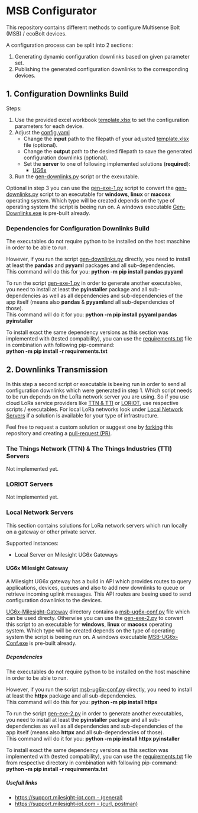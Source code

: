 # MSB Configurator

This repository contains different methods to configure Multisense Bolt (MSB) / ecoBolt devices.

A configuration process can be split into 2 sections:

1. Generating dynamic configuration downlinks based on given parameter set.
2. Publishing the generated configuration downlinks to the corresponding devices.

## 1. Configuration Downlinks Build

Steps:

1. Use the provided excel workbook [template.xlsx](https://github.com/GESTRA-AG/msb-1-configurator/blob/main/downlink-generation/template.xlsx) to set the configuration parameters for each device.
2. Adjust the [config.yaml](https://github.com/GESTRA-AG/msb-1-configurator/blob/main/downlink-generation/config.yaml)
   - Change the **input** path to the filepath of your adjusted [template.xlsx](https://github.com/GESTRA-AG/msb-1-configurator/blob/main/downlink-generation/template.xlsx) file (optional).
   - Change the **output** path to the desired filepath to save the generated configuration downlinks (optional).
   - Set the **server** to one of following implemented solutions (**required**):
     - [UG6x](#ug6x-milesight-gateway)
3. Run the [gen-downlinks.py](https://github.com/GESTRA-AG/msb-1-configurator/blob/main/downlink-generation/gen-downlinks.py) script or the exexutable.

Optional in step 3 you can use the [gen-exe-1.py](https://github.com/GESTRA-AG/msb-1-configurator/blob/main/downlink-generation/gen-exe-1.py) script to convert the [gen-downlinks.py](https://github.com/GESTRA-AG/msb-1-configurator/blob/main/downlink-generation/gen-downlinks.py) script to an executable for **windows**, **linux** or **macosx** operating system. Which type will be created depends on the type of operating system the script is beeing run on. A windows executable [Gen-Downlinks.exe](https://github.com/GESTRA-AG/msb-1-configurator/blob/main/downlink-generation/Gen-Downlinks.exe) is pre-built already.

### Dependencies for Configuration Downlinks Build

The executables do not require python to be installed on the host maschine in order to be able to run.

However, if you run the script [gen-downlinks.py](https://github.com/GESTRA-AG/msb-1-configurator/blob/main/downlink-generation/gen-downlinks.py) directly, you need to install at least the **pandas** and **pyyaml** packages and all sub-dependencies.  
This command will do this for you: **python -m pip install pandas pyyaml**

To run the script [gen-exe-1.py](https://github.com/GESTRA-AG/msb-1-configurator/blob/main/downlink-generation/gen-exe-1.py) in order to generate another executables, you need to install at least the **pyinstaller** package and all sub-dependencies as well as all dependencies and sub-dependencies of the app itself (means also **pandas** & **pyyaml**and all sub-dependencies of those).  
This command will do it for you: **python -m pip install pyyaml pandas pyinstaller**

To install exact the same dependency versions as this section was implemented with (tested compability), you can use the [requirements.txt](https://github.com/GESTRA-AG/msb-1-configurator/blob/main/downlink-generation/requirements.txt) file in combination with following pip-command:  
**python -m pip install -r requirements.txt**

## 2. Downlinks Transmission

In this step a second script or executable is beeing run in order to send all configuration downlinks which were generated in step 1. Which script needs to be run depends on the LoRa network server you are using. So if you use cloud LoRa service providers like [TTN & TTI](#the-things-network-ttn--the-things-industries-tti-servers) or [LORIOT](#loriot-servers), use respective scripts / executables. For local LoRa networks look under [Local Network Servers](#local-network-servers) if a solution is available for your type of infrastructure.

Feel free to request a custom solution or suggest one by [forking](https://docs.github.com/en/pull-requests/collaborating-with-pull-requests/working-with-forks/about-forks) this repository and creating a [pull-request (PR)](https://docs.github.com/en/pull-requests/collaborating-with-pull-requests/proposing-changes-to-your-work-with-pull-requests/creating-a-pull-request).

### The Things Network (TTN) & The Things Industries (TTI) Servers

Not implemented yet.

### LORIOT Servers

Not implemented yet.

### Local Network Servers

This section contains solutions for LoRa network servers which run locally on a gateway or other private server.

Supported Instances:

- Local Server on Milesight UG6x Gateways

#### UG6x Milesight Gateway

A Milesight UG6x gateway has a build in API which provides routes to query applications, devices, queues and also to add new downlinks to queue or retrieve incoming uplink messages. This API routes are beeing used to send configuration downlinks to the devices.

[UG6x-Milesight-Gateway](https://github.com/GESTRA-AG/msb-1-configurator/tree/main/downlink-transmission/local-server/UG6x-Milesight-Gateway) directory contains a [msb-ug6x-conf.py](https://github.com/GESTRA-AG/msb-1-configurator/blob/main/downlink-transmission/local-server/UG6x-Milesight-Gateway/msb-ug6x-conf.py) file which can be used directy. Otherwise you can use the [gen-exe-2.py](https://github.com/GESTRA-AG/msb-1-configurator/blob/main/downlink-transmission/local-server/UG6x-Milesight-Gateway/gen-exe-2.py) to convert this script to an executable for **windows**, **linux** or **macosx** operating system. Which type will be created depends on the type of operating system the script is beeing run on. A windows executable [MSB-UG6x-Conf.exe](https://github.com/GESTRA-AG/msb-1-configurator/blob/main/downlink-transmission/local-server/UG6x-Milesight-Gateway/MSB-UG6x-Conf.exe) is pre-built already.

##### Dependencies

The executables do not require python to be installed on the host maschine in order to be able to run.

However, if you run the script [msb-ug6x-conf.py](https://github.com/GESTRA-AG/msb-1-configurator/blob/main/downlink-transmission/local-server/UG6x-Milesight-Gateway/msb-ug6x-conf.py) directly, you need to install at least the **httpx** package and all sub-dependencies.  
This command will do this for you: **python -m pip install httpx**

To run the script [gen-exe-2.py](https://github.com/GESTRA-AG/msb-1-configurator/blob/main/downlink-transmission/local-server/UG6x-Milesight-Gateway/gen-exe-2.py) in order to generate another executables, you need to install at least the **pyinstaller** package and all sub-dependencies as well as all dependencies and sub-dependencies of the app itself (means also **httpx** and all sub-dependencies of those).  
This command will do it for you: **python -m pip install httpx pyinstaller**

To install exact the same dependency versions as this section was implemented with (tested compability), you can use the [requirements.txt](https://github.com/GESTRA-AG/msb-1-configurator/blob/main/downlink-transmission/local-server/UG6x-Milesight-Gateway/requirements.txt) file from respective directory in combination with following pip-command:  
**python -m pip install -r requirements.txt**

##### Usefull links

- [https://support.milesight-iot.com - (general)](https://support.milesight-iot.com/support/solutions/articles/73000514140-how-to-use-milesight-router-http-api-)
- [https://support.milesight-iot.com - (curl, postman)](https://support.milesight-iot.com/support/solutions/articles/73000514150-how-to-test-milesight-gateway-api-by-postman-)
